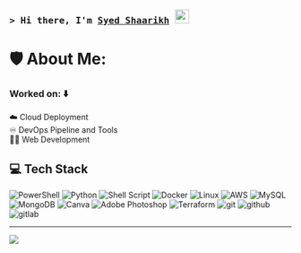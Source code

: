 ### <samp>&gt; Hi there, I'm <a href="https://hisyed.live" target="_blank">Syed Shaarikh</a> <img src="https://media.giphy.com/media/hvRJCLFzcasrR4ia7z/giphy.gif" width="25"> </samp>

#  🛡️ About Me:

<h3> Worked on: ⬇️ </h3>
☁️ Cloud Deployment<br>
♾️ DevOps Pipeline and Tools <br>
🧑‍💻 Web Development <br>


## 💻 Tech Stack
![PowerShell](https://img.shields.io/badge/PowerShell-%235391FE.svg?style=for-the-badge&logo=windows&logoColor=white) ![Python](https://img.shields.io/badge/python-3670A0?style=for-the-badge&logo=python&logoColor=ffdd54) ![Shell Script](https://img.shields.io/badge/shell_script-%23121011.svg?style=for-the-badge&logo=gnu-bash&logoColor=white) ![Docker](https://img.shields.io/badge/docker-%230db7ed.svg?style=for-the-badge&logo=docker&logoColor=white) ![Linux](https://img.shields.io/badge/Linux-grey?style=for-the-badge&logo=linux) ![AWS](https://img.shields.io/badge/AWS-%23FF9900.svg?style=for-the-badge&logo=amazon-aws&logoColor=white) ![MySQL](https://img.shields.io/badge/mysql-%2300000f.svg?style=for-the-badge&logo=mysql&logoColor=white) ![MongoDB](https://img.shields.io/badge/MongoDB-%234ea94b.svg?style=for-the-badge&logo=mongodb&logoColor=white) ![Canva](https://img.shields.io/badge/Canva-%2300C4CC.svg?style=for-the-badge&logo=Canva&logoColor=white) ![Adobe Photoshop](https://img.shields.io/badge/adobe%20photoshop-%2331A8FF.svg?style=for-the-badge&logo=adobe%20photoshop&logoColor=white) ![Terraform](https://img.shields.io/badge/terraform-%235835CC.svg?style=for-the-badge&logo=terraform&logoColor=white) ![git](https://img.shields.io/badge/git-black?style=for-the-badge&logo=git) ![github](https://img.shields.io/badge/github-grey?style=for-the-badge&logo=github) ![gitlab](https://img.shields.io/badge/gitlab-black?style=for-the-badge&logo=gitlab)

---
<a href="https://visitcount.itsvg.in">
  <img src="https://visitcount.itsvg.in/api?id=cyber-syed&label=Profile%20Views&color=12&icon=0&pretty=true" />
</a>

